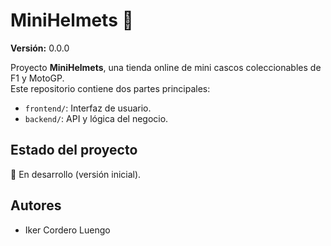 # MiniHelmets 🏁

**Versión:** 0.0.0  

Proyecto **MiniHelmets**, una tienda online de mini cascos coleccionables de F1 y MotoGP.  
Este repositorio contiene dos partes principales:

- `frontend/`: Interfaz de usuario.
- `backend/`: API y lógica del negocio.

## Estado del proyecto
🚧 En desarrollo (versión inicial).

## Autores
- Iker Cordero Luengo
